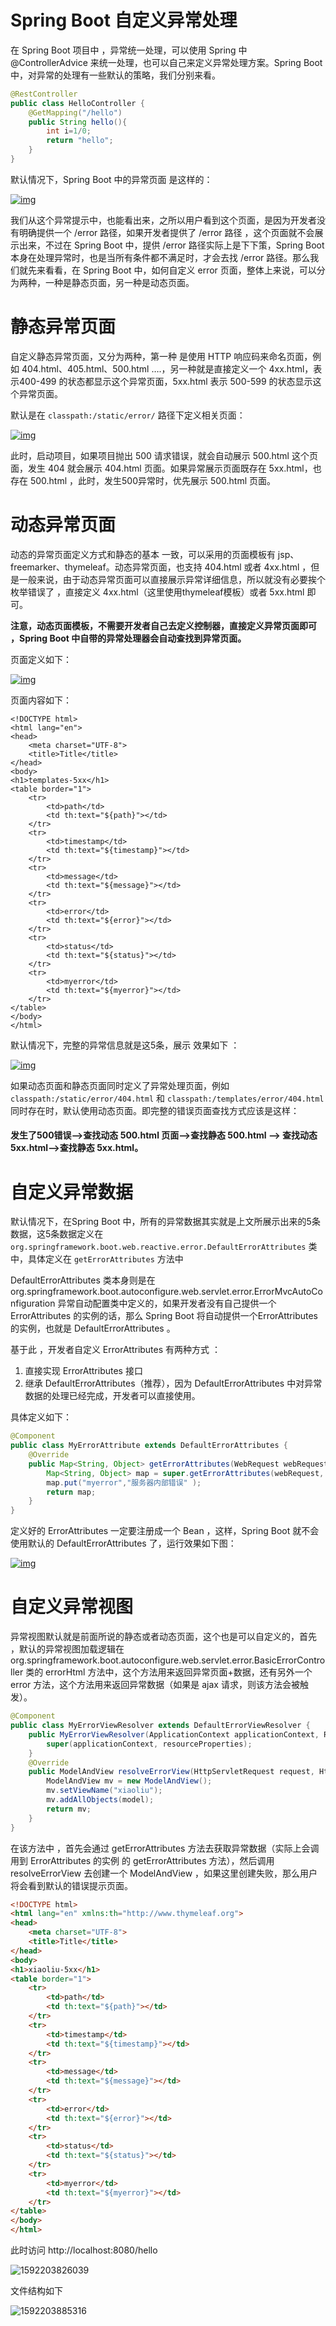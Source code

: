 # Spring Boot 自定义异常处理

在 Spring Boot 项目中 ，异常统一处理，可以使用 Spring 中 @ControllerAdvice 来统一处理，也可以自己来定义异常处理方案。Spring Boot 中，对异常的处理有一些默认的策略，我们分别来看。

```java
@RestController
public class HelloController {
    @GetMapping("/hello")
    public String hello(){
        int i=1/0;
        return "hello";
    }
}
```

默认情况下，Spring Boot 中的异常页面 是这样的：

[![img](https://www.javaboy.org/images/boot/4-1.png)](https://www.javaboy.org/images/boot/4-1.png)

我们从这个异常提示中，也能看出来，之所以用户看到这个页面，是因为开发者没有明确提供一个 /error 路径，如果开发者提供了 /error 路径 ，这个页面就不会展示出来，不过在 Spring Boot 中，提供 /error 路径实际上是下下策，Spring Boot 本身在处理异常时，也是当所有条件都不满足时，才会去找 /error 路径。那么我们就先来看看，在 Spring Boot 中，如何自定义 error 页面，整体上来说，可以分为两种，一种是静态页面，另一种是动态页面。

# 静态异常页面

自定义静态异常页面，又分为两种，第一种 是使用 HTTP 响应码来命名页面，例如 404.html、405.html、500.html ….，另一种就是直接定义一个 4xx.html，表示400-499 的状态都显示这个异常页面，5xx.html 表示 500-599 的状态显示这个异常页面。

默认是在 `classpath:/static/error/` 路径下定义相关页面：

[![img](https://www.javaboy.org/images/boot/4-2.png)](https://www.javaboy.org/images/boot/4-2.png)

此时，启动项目，如果项目抛出 500 请求错误，就会自动展示 500.html 这个页面，发生 404 就会展示 404.html 页面。如果异常展示页面既存在 5xx.html，也存在 500.html ，此时，发生500异常时，优先展示 500.html 页面。

# 动态异常页面

动态的异常页面定义方式和静态的基本 一致，可以采用的页面模板有 jsp、freemarker、thymeleaf。动态异常页面，也支持 404.html 或者 4xx.html ，但是一般来说，由于动态异常页面可以直接展示异常详细信息，所以就没有必要挨个枚举错误了 ，直接定义 4xx.html（这里使用thymeleaf模板）或者 5xx.html 即可。

**注意，动态页面模板，不需要开发者自己去定义控制器，直接定义异常页面即可 ，Spring Boot 中自带的异常处理器会自动查找到异常页面。**

页面定义如下：

[![img](https://www.javaboy.org/images/boot/4-3.png)](https://www.javaboy.org/images/boot/4-3.png)

页面内容如下：

```hrml
<!DOCTYPE html>
<html lang="en">
<head>
    <meta charset="UTF-8">
    <title>Title</title>
</head>
<body>
<h1>templates-5xx</h1>
<table border="1">
    <tr>
        <td>path</td>
        <td th:text="${path}"></td>
    </tr>
    <tr>
        <td>timestamp</td>
        <td th:text="${timestamp}"></td>
    </tr>
    <tr>
        <td>message</td>
        <td th:text="${message}"></td>
    </tr>
    <tr>
        <td>error</td>
        <td th:text="${error}"></td>
    </tr>
    <tr>
        <td>status</td>
        <td th:text="${status}"></td>
    </tr>
    <tr>
        <td>myerror</td>
        <td th:text="${myerror}"></td>
    </tr>
</table>
</body>
</html>
```

默认情况下，完整的异常信息就是这5条，展示 效果如下 ：

[![img](https://www.javaboy.org/images/boot/4-4.png)](https://www.javaboy.org/images/boot/4-4.png)

如果动态页面和静态页面同时定义了异常处理页面，例如 `classpath:/static/error/404.html` 和 `classpath:/templates/error/404.html` 同时存在时，默认使用动态页面。即完整的错误页面查找方式应该是这样：

#### 发生了500错误–>查找动态 500.html 页面–>查找静态 500.html –> 查找动态 5xx.html–>查找静态 5xx.html。



# 自定义异常数据

默认情况下，在Spring Boot 中，所有的异常数据其实就是上文所展示出来的5条数据，这5条数据定义在 `org.springframework.boot.web.reactive.error.DefaultErrorAttributes` 类中，具体定义在 `getErrorAttributes` 方法中 

DefaultErrorAttributes 类本身则是在org.springframework.boot.autoconfigure.web.servlet.error.ErrorMvcAutoConfiguration 异常自动配置类中定义的，如果开发者没有自己提供一个 ErrorAttributes 的实例的话，那么 Spring Boot 将自动提供一个ErrorAttributes 的实例，也就是 DefaultErrorAttributes 。

基于此 ，开发者自定义 ErrorAttributes 有两种方式 ：

1. 直接实现 ErrorAttributes 接口
2. 继承 DefaultErrorAttributes（推荐），因为 DefaultErrorAttributes 中对异常数据的处理已经完成，开发者可以直接使用。

具体定义如下：

```java
@Component
public class MyErrorAttribute extends DefaultErrorAttributes {
    @Override
    public Map<String, Object> getErrorAttributes(WebRequest webRequest, boolean includeStackTrace) {
        Map<String, Object> map = super.getErrorAttributes(webRequest, includeStackTrace);
        map.put("myerror","服务器内部错误" );
        return map;
    }
}

```

定义好的 ErrorAttributes 一定要注册成一个 Bean ，这样，Spring Boot 就不会使用默认的 DefaultErrorAttributes 了，运行效果如下图：

[![img](https://www.javaboy.org/images/boot/4-5.png)](https://www.javaboy.org/images/boot/4-5.png)

# 自定义异常视图

异常视图默认就是前面所说的静态或者动态页面，这个也是可以自定义的，首先 ，默认的异常视图加载逻辑在 org.springframework.boot.autoconfigure.web.servlet.error.BasicErrorController 类的 errorHtml 方法中，这个方法用来返回异常页面+数据，还有另外一个 error 方法，这个方法用来返回异常数据（如果是 ajax 请求，则该方法会被触发）。

```java
@Component
public class MyErrorViewResolver extends DefaultErrorViewResolver {
    public MyErrorViewResolver(ApplicationContext applicationContext, ResourceProperties resourceProperties) {
        super(applicationContext, resourceProperties);
    }
    @Override
    public ModelAndView resolveErrorView(HttpServletRequest request, HttpStatus status, Map<String, Object> model) {
        ModelAndView mv = new ModelAndView();
        mv.setViewName("xiaoliu");
        mv.addAllObjects(model);
        return mv;
    }
}
```

在该方法中 ，首先会通过 getErrorAttributes 方法去获取异常数据（实际上会调用到 ErrorAttributes 的实例 的 getErrorAttributes 方法），然后调用 resolveErrorView 去创建一个 ModelAndView ，如果这里创建失败，那么用户将会看到默认的错误提示页面。

```html
<!DOCTYPE html>
<html lang="en" xmlns:th="http://www.thymeleaf.org">
<head>
    <meta charset="UTF-8">
    <title>Title</title>
</head>
<body>
<h1>xiaoliu-5xx</h1>
<table border="1">
    <tr>
        <td>path</td>
        <td th:text="${path}"></td>
    </tr>
    <tr>
        <td>timestamp</td>
        <td th:text="${timestamp}"></td>
    </tr>
    <tr>
        <td>message</td>
        <td th:text="${message}"></td>
    </tr>
    <tr>
        <td>error</td>
        <td th:text="${error}"></td>
    </tr>
    <tr>
        <td>status</td>
        <td th:text="${status}"></td>
    </tr>
    <tr>
        <td>myerror</td>
        <td th:text="${myerror}"></td>
    </tr>
</table>
</body>
</html>
```

此时访问 http://localhost:8080/hello 

![1592203826039](C:\Users\MI\AppData\Roaming\Typora\typora-user-images\1592203826039.png)

文件结构如下

![1592203885316](C:\Users\MI\AppData\Roaming\Typora\typora-user-images\1592203885316.png)